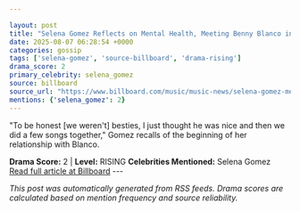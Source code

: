 ```yaml
---

layout: post
title: "Selena Gomez Reflects on Mental Health, Meeting Benny Blanco in ‘Therapuss’ Interview"
date: 2025-08-07 06:28:54 +0000
categories: gossip
tags: ['selena-gomez', 'source-billboard', 'drama-rising']
drama_score: 2
primary_celebrity: selena_gomez
source: billboard
source_url: "https://www.billboard.com/music/music-news/selena-gomez-mental-health-benny-blanco-therapuss-1236038414/"
mentions: {'selena_gomez': 2}
---
```


"To be honest [we weren't] besties, I just thought he was nice and then we did a few songs together," Gomez recalls of the beginning of her relationship with Blanco.

**Drama Score:** 2 | **Level:** RISING **Celebrities Mentioned:** Selena Gomez [Read full article at Billboard](https://www.billboard.com/music/music-news/selena-gomez-mental-health-benny-blanco-therapuss-1236038414/) --- 

*This post was automatically generated from RSS feeds. Drama scores are calculated based on mention frequency and source reliability.*